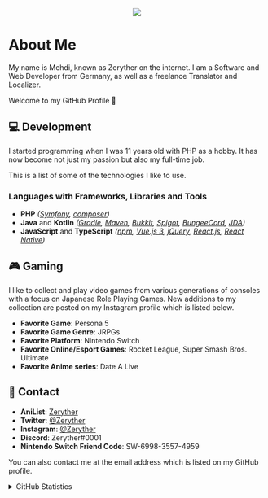 <p align="center">
  <img src="https://skillicons.dev/icons?theme=dark&i=symfony,php,kotlin,java,ts,js,aws,azure,cloudflare,firebase,webpack,sass,html,tailwind,bootstrap,css,bash,discord,bots,docker,dynamodb,github,gitlab,heroku,idea,jquery,kubernetes,linkedin,linux,md,mongodb,mysql,nginx,nodejs,powershell,react,redis,vscode,wordpress,workers" />
</p>

# About Me

My name is Mehdi, known as Zeryther on the internet. I am a Software and Web Developer from Germany, as well as a freelance Translator and Localizer.

Welcome to my GitHub Profile 👋

## 💻 Development

I started programming when I was 11 years old with PHP as a hobby. It has now become not just my passion but also my full-time job.

This is a list of some of the technologies I like to use.

### Languages with Frameworks, Libraries and Tools

* **PHP** *([Symfony](https://symfony.com), [composer](https://getcomposer.org/))*
* **Java** and **Kotlin** *([Gradle](https://gradle.org/), [Maven](https://maven.apache.org/), [Bukkit](https://bukkit.org), [Spigot](https://spigotmc.org), [BungeeCord](https://www.spigotmc.org/wiki/bungeecord/), [JDA](https://github.com/DV8FromTheWorld/JDA))*
* **JavaScript** and **TypeScript** *([npm](https://www.npmjs.com/), [Vue.js 3](https://vuejs.org), [jQuery](https://jquery.com), [React.js](https://reactjs.org), [React Native](https://reactnative.dev))*

## 🎮 Gaming

I like to collect and play video games from various generations of consoles with a focus on Japanese Role Playing Games.
New additions to my collection are posted on my Instagram profile which is listed below.

* **Favorite Game**: Persona 5
* **Favorite Game Genre**: JRPGs
* **Favorite Platform**: Nintendo Switch
* **Favorite Online/Esport Games**: Rocket League, Super Smash Bros. Ultimate
* **Favorite Anime series**: Date A Live

## 💬 Contact

* **AniList**: [Zeryther]([https://](https://anilist.co/user/Zeryther/))
* **Twitter**: [@Zeryther](https://twitter.com/Zeryther)
* **Instagram**: [@Zeryther](https://instagram.com/Zeryther)
* **Discord**: Zeryther#0001
* **Nintendo Switch Friend Code**: SW-6998-3557-4959

You can also contact me at the email address which is listed on my GitHub profile.

<details>
  <summary>GitHub Statistics</summary>
  
  <a href="#">![github stats](https://github-readme-stats.vercel.app/api?username=Zeryther&count_private=true&show_icons=true&theme=dark&hide_border=true&bg_color=0d1117)</a>
  <a href="#">![github stats](https://github-readme-stats.vercel.app/api/top-langs?username=Zeryther&count_private=true&show_icons=true&theme=dark&hide_border=true&bg_color=0d1117&layout=compact)</a>
</details>
